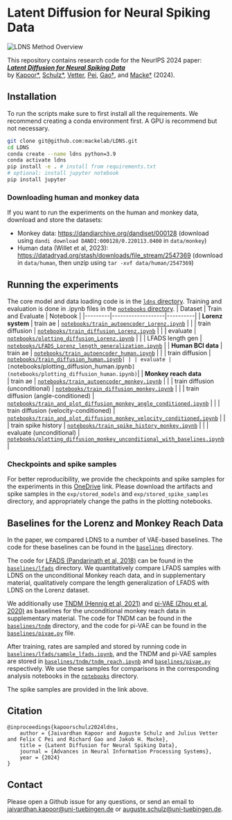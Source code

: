# Latent Diffusion for Neural Spiking Data

![LDNS Method Overview](./assets/LDNS_schematic.png)


This repository contains research code for the NeurIPS 2024 paper:   
 [***Latent Diffusion for Neural Spiking Data***](https://arxiv.org/abs/2407.08751)   
 by [Kapoor*](https://jkapoor.me), [Schulz*](https://www.linkedin.com/in/auguste-schulz-b5a57a168/), [Vetter](https://www.linkedin.com/in/julius-vetter-060ab11b8?originalSubdomain=de), [Pei](https://www.linkedin.com/in/felix-pei-b41742196/), [Gao†](https://www.rdgao.com), and [Macke†](https://mackelab.org) (2024).



## Installation

To run the scripts make sure to first install all the requirements. We recommend creating a conda environment first.
A GPU is recommend but not necessary.

```bash 
git clone git@github.com:mackelab/LDNS.git
cd LDNS
conda create --name ldns python=3.9
conda activate ldns
pip install -e . # install from requirements.txt
# optional: install jupyter notebook
pip install jupyter
```

### Downloading human and monkey data

If you want to run the experiments on the human and monkey data, download and store the datasets:
- Monkey data: https://dandiarchive.org/dandiset/000128 (download using `dandi download DANDI:000128/0.220113.0400` in `data/monkey`)
- Human data (Willet et al, 2023): https://datadryad.org/stash/downloads/file_stream/2547369 (download in `data/human`, then unzip using `tar -xvf data/human/2547369`)


## Running the experiments

The core model and data loading code is in the [`ldns` directory](ldns). Training and evaluation is done in .ipynb files in the [`notebooks` directory](notebooks).
| Dataset | Train and Evaluate | Notebook |
|---------|-------------------|----------|
| **Lorenz system** | train ae | [`notebooks/train_autoencoder_Lorenz.ipynb`](notebooks/train_autoencoder_Lorenz.ipynb) |
| | train diffusion | [`notebooks/train_diffusion_Lorenz.ipynb`](notebooks/train_diffusion_Lorenz.ipynb) |
| | evaluate | [`notebooks/plotting_diffusion_Lorenz.ipynb`](notebooks/plotting_diffusion_Lorenz.ipynb) |
| | LFADS length gen | [`notebooks/LFADS_Lorenz_length_generalization.ipynb`](notebooks/LFADS_Lorenz_length_generalization.ipynb) |
| **Human BCI data** | train ae | [`notebooks/train_autoencoder_human.ipynb`](notebooks/train_autoencoder_human.ipynb) |
| | train diffusion | [`notebooks/train_diffusion_human.ipynb`](notebooks/train_diffusion_human.ipynb)`|
| | evaluate | [`notebooks/plotting_diffusion_human.ipynb`](notebooks/plotting_diffusion_human.ipynb)`|
| **Monkey reach data** <br> | train ae | [`notebooks/train_autoencoder_monkey.ipynb`](notebooks/train_autoencoder_monkey.ipynb) |
| | train diffusion (unconditional) | [`notebooks/train_diffusion_monkey.ipynb`](notebooks/train_diffusion_monkey.ipynb) |
| | train diffusion (angle-conditioned) | [`notebooks/train_and_plot_diffusion_monkey_angle_conditioned.ipynb`](notebooks/train_and_plot_diffusion_monkey_angle_conditioned.ipynb) |
| | train diffusion (velocity-conditioned) | [`notebooks/train_and_plot_diffusion_monkey_velocity_conditioned.ipynb`](notebooks/train_and_plot_diffusion_monkey_velocity_conditioned.ipynb) |
| | train spike history | [`notebooks/train_spike_history_monkey.ipynb`](notebooks/train_spike_history_monkey.ipynb) |
| | evaluate (unconditional) | [`notebooks/plotting_diffusion_monkey_unconditional_with_baselines.ipynb`](notebooks/plotting_diffusion_monkey_unconditional_with_baselines.ipynb) |


### Checkpoints and spike samples
For better reproducibility, we provide the checkpoints and spike samples for the experiments in this [OneDrive](https://unitc-my.sharepoint.com/:f:/g/personal/iiojk01_cloud_uni-tuebingen_de/EjX79NZTjzhEmUej_ZzOn-cBD1qCW85DGChJFXxOWiJpcw?e=9s5lz1) link. Please download the artifacts and spike samples in the `exp/stored_models` and `exp/stored_spike_samples` directory, and appropriately change the paths in the plotting notebooks.

## Baselines for the Lorenz and Monkey Reach Data

In the paper, we compared LDNS to a number of VAE-based baselines. The code for these baselines can be found in the [`baselines`](baselines) directory.

The code for [LFADS (Pandarinath et al, 2018)](https://www.nature.com/articles/s41592-018-0109-9) can be found in the [`baselines/lfads`](baselines/lfads) directory. We quantitatively compare LFADS samples with LDNS on the unconditional Monkey reach data, and in supplementary material, qualitatively compare the length generalization of LFADS with LDNS on the Lorenz dataset.

We additionally use [TNDM (Hennig et al, 2021)](https://arxiv.org/abs/2110.14853) and [pi-VAE (Zhou et al, 2020)](https://arxiv.org/abs/2011.04798) as baselines for the unconditional monkey reach data in supplementary material. The code for TNDM can be found in the [`baselines/tndm`](baselines/tndm) directory, and the code for pi-VAE can be found in the [`baselines/pivae.py`](baselines/pivae.py) file.

After training, rates are sampled and stored by running code in [`baselines/lfads/sample_lfads.ipynb`](baselines/lfads/sample_lfads.ipynb), and the TNDM and pi-VAE samples are stored in [`baselines/tndm/tndm_reach.ipynb`](baselines/tndm/tndm_reach.ipynb) and [`baselines/pivae.py`](baselines/pivae.py) respectively. We use these samples for comparisons in the corresponding analysis notebooks in the [`notebooks`](notebooks) directory.

The spike samples are provided in the link above.

## Citation

```
@inproceedings{kapoorschulz2024ldns,
	author = {Jaivardhan Kapoor and Auguste Schulz and Julius Vetter and Felix C Pei and Richard Gao and Jakob H. Macke},  
	title = {Latent Diffusion for Neural Spiking Data},  
	journal = {Advances in Neural Information Processing Systems},
	year = {2024}  
}
```
## Contact
Please open a Github issue for any questions, or send an email to jaivardhan.kapoor@uni-tuebingen.de or auguste.schulz@uni-tuebingen.de.
